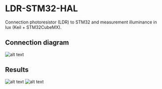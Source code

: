# LDR-STM32-HAL
Connection photoresistor (LDR) to STM32 and measurement illuminance in lux (Keil + STM32CubeMX).
## Connection diagram
![alt text](https://cxemka.com/upload/art/photocell/photocell_stm32_connection.svg)
## Results
![alt text](https://cxemka.com/upload/art/photocell/watch_lux.png)
![alt text](https://cxemka.com/upload/art/photocell/prntf_lux.png)
